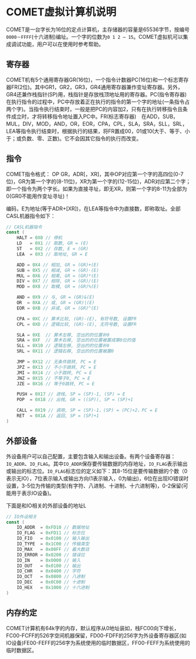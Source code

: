 # COMET虚拟计算机说明

COMET是一台字长为16位的定点计算机，主存储器的容量是65536字节，按编号`0000－FFFF`(十六进制)编址。一个字的位数为`0 1 2 ⋯ 15`。COMET虚拟机可以集成调试功能，用户可以在使用时参考帮助。

## 寄存器

COMET机有5个通用寄存器GR(16位)，一个指令计数器PC(16位)和一个标志寄存器FR(2位)。其中GR1，GR2，GR3，GR4通用寄存器兼作变址寄存器。另外，GR4还兼作栈指针(SP)用，栈指针是存放栈顶地址用的寄存器。PC(指令寄存器)　在执行指令的过程中，PC中存放着正在执行的指令的第一个字的地址(一条指令占两个字)。当指令执行结束时，一般是把PC的内容加2，只有在执行转移指令且条件成立时，才将转移指令地址置入PC中。FR(标志寄存器)　在ADD，SUB，MUL，DIV，MOD，AND，OR，EOR，CPA，CPL，SLA，SRA，SLL，SRL，LEA等指令执行结束时，根据执行的结果，将FR置成00，01或10(大于、等于、小于；或负数、零、正数)。它不会因其它指令的执行而改变。

## 指令

COMET指令格式： OP GR，ADR[，XR]，其中OP对应第一个字的高四位(0-7位)，GR为第一个字的(8-11位)，XR为第一个字的(12-15位)，ADR对应第二个字；即一个指令为两个字长。如果为直接寻址，即无XR，则第一个字的8-11为全部为0(GR0不能用作变址寻址)！

编码，E为地址(等于ADR+[XR])，在LEA等指令中为直接数，即称取址。全部CASL机器指令如下：

```go
// CASL机器指令
const (
	HALT = 0X0 // 停机
	LD   = 0X1 // 取数, GR = (E)
	ST   = 0X2 // 存数, E = (GR)
	LEA  = 0X3 // 取地址, GR = E

	ADD = 0X4 // 相加, GR = (GR)+(E)
	SUB = 0X5 // 相减, GR = (GR)-(E)
	MUL = 0X6 // 相乘, GR = (GR)*(E)
	DIV = 0X7 // 相除, GR = (GR)/(E)
	MOD = 0X8 // 取模, GR = (GR)%(E)

	AND = 0X9 // 与, GR = (GR)&(E)
	OR  = 0XA // 或, GR = (GR)|(E)
	EOR = 0XB // 异或, GR = (GR)^(E)

	CPA = 0XC // 算术比较, (GR)-(E), 有符号数, 设置FR
	CPL = 0XD // 逻辑比较, (GR)-(E), 无符号数, 设置FR

	SLA = 0XE  // 算术左移, 空出的的位置补0
	SRA = 0XF  // 算术右移, 空出的的位置被置成第0位的值
	SLL = 0X10 // 逻辑左移, 空出的的位置补0
	SRL = 0X11 // 逻辑右移, 空出的的位置被置0

	JMP = 0X12 // 无条件跳转, PC = E
	JPZ = 0X13 // 不小于跳转, PC = E
	JMI = 0X14 // 小于跳转, PC = E
	JNZ = 0X15 // 不等于0, PC = E
	JZE = 0X16 // 等于0跳转, PC = E

	PUSH = 0X17 // 进栈, SP = (SP)-1, (SP) = E
	POP  = 0X18 // 出栈, GR = ((SP)), SP = (SP)+1

	CALL = 0X19 // 调用, SP = (SP)-1，(SP) = (PC)+2，PC = E
	RET  = 0X1A // 返回, SP = (SP)+1
)
```

## 外部设备

外设备用户可以自己配置，主要包含输入和输出设备。有两个设备寄存器：`IO_ADDR`、`IO_FLAG`。其中`IO_ADDR`保存要传输数据的内存地址，`IO_FLAG`表示输出或输出的标志位。`IO_FLAG`标志位的定义如下：其8-15位是要传输数据的个数（0表示无IO），7位表示输入或输出方向(1表示输入，0为输出)，6位在出现IO错误时设置，3-5位为传输的类型(有字符、八进制、十进制、十六进制等)，0-2保留(可能用于表示IO设备)。

下面是和IO相关的外部设备的地址L

```go
// IO外设相关
const (
	IO_ADDR  = 0xFD10 // 数据地址
	IO_FLAG  = 0xFD11 // 标志位
	IO_FIO   = 0x0100 // 输入输出
	IO_TYPE  = 0x1C00 // 传输类型
	IO_MAX   = 0x00FF // 最大数目
	IO_ERROR = 0x0200 // 错误位
	IO_IN    = 0x0000 // 输入
	IO_OUT   = 0x0100 // 输出
	IO_CHR   = 0x0400 // 字符
	IO_OCT   = 0x0800 // 八进制
	IO_DEC   = 0x0C00 // 十进制
	IO_HEX   = 0x1000 // 十六进制
)
```

## 内存约定

COMET计算机有64k字的内存，默认程序从0地址装如，栈FC00向下增长，FC00-FCFF的526字空间机器保留，FD00-FDFF的256字为外设备寄存器区(如IO设备)FE00-FEFF的256字为系统使用的临时数据区，FF00-FEFF为系统使用的临时数据区。



